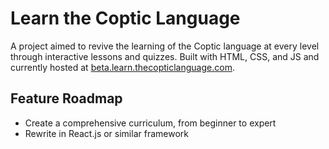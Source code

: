 # Learn the Coptic Language
A project aimed to revive the learning of the Coptic language at every level through interactive lessons and quizzes. Built with HTML, CSS, and JS and currently hosted at [beta.learn.thecopticlanguage.com](https://beta.learn.thecopticlanguage.com).

## Feature Roadmap
* Create a comprehensive curriculum, from beginner to expert
* Rewrite in React.js or similar framework
